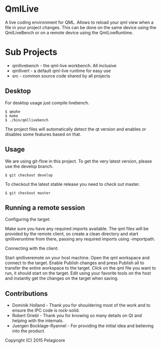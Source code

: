 QmlLive
=======

A live coding environment for QML. Allows to reload your qml view when a file in your project changes. This can be done on the same device using the QmlLiveBench or on a remote device using the QmlLiveRuntime.

Sub Projects
============

- qmllivebench - the qml-live workbench. All inclusive
- qmllivert - a default qml-live runtime for easy use
- src - common source code shared by all projects

Desktop
-------

For desktop usage just compile livebench.

    $ qmake
    $ make
    $ ./bin/qmllivebench

The project files will automatically detect the qt version and enables
or disables some features based on that.

Usage
-----

We are using git-flow in this project. To get the very latest version, please use the develop branch.

    $ git checkout develop

To checkout the latest stable release you need to check out master.

    $ git checkout master

Running a remote session
------------------------

Configuring the target:

Make sure you have any required imports available. The qml files will be
provided by the remote client, so create a clean directory and start
qmlliveruntime from there, passing any required imports using -importpath.

Connecting with the client:

Start qmlliveremote on your host machine. Open the qml workspace and connect to
the target. Enable Publish changes and press Publish all to transfer the entire
workspace to the target. Click on the qml file you want to run, it should start
on the target. Edit using your favorite tools on the host and instantly get the
changes on the target when saving.

Contributions
-------------

* Dominik Holland - Thank you for shouldering most of the work and to ensure the IPC code is rock-solid. 
* Robert Griebl - Thank you for knowing so many details on Qt and helping with the internals.
* Juergen Bocklage-Ryannel - For providing the initial idea and believing into the product.

Copyright (C) 2015 Pelagicore 
